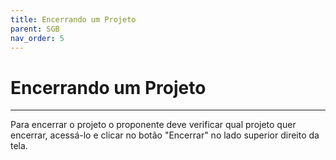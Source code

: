 ```yaml
---
title: Encerrando um Projeto
parent: SGB
nav_order: 5
---
```


# Encerrando um Projeto
---
Para encerrar o projeto o proponente deve verificar qual projeto quer encerrar, acessá-lo e clicar no botão "Encerrar" no lado superior direito da tela.